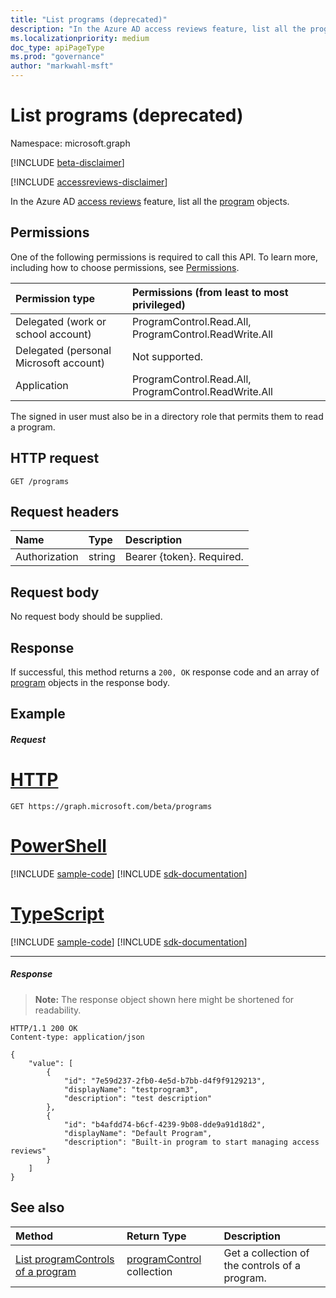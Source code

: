 ```yaml
---
title: "List programs (deprecated)"
description: "In the Azure AD access reviews feature, list all the program objects."
ms.localizationpriority: medium
doc_type: apiPageType
ms.prod: "governance"
author: "markwahl-msft"
---
```


# List programs (deprecated)

Namespace: microsoft.graph

[!INCLUDE [beta-disclaimer](../../includes/beta-disclaimer.md)]

[!INCLUDE [accessreviews-disclaimer](../../includes/accessreviews-disclaimer.md)]

In the Azure AD [access reviews](../resources/accessreviews-root.md) feature, list all the [program](../resources/program.md) objects.
## Permissions
One of the following permissions is required to call this API. To learn more, including how to choose permissions, see [Permissions](/graph/permissions-reference).

|Permission type                        | Permissions (from least to most privileged)              |
|:--------------------------------------|:---------------------------------------------------------|
|Delegated (work or school account)     | ProgramControl.Read.All, ProgramControl.ReadWrite.All  |
|Delegated (personal Microsoft account) | Not supported. |
|Application                            | ProgramControl.Read.All, ProgramControl.ReadWrite.All  |

 The signed in user must also be in a directory role that permits them to read a program.

## HTTP request
<!-- { "blockType": "ignored" } -->
```http
GET /programs
```
## Request headers
| Name         | Type        | Description |
|:-------------|:------------|:------------|
| Authorization | string | Bearer \{token\}. Required. |

## Request body
No request body should be supplied.

## Response
If successful, this method returns a `200, OK` response code and an array of [program](../resources/program.md) objects in the response body.

## Example
##### Request


# [HTTP](#tab/http)
<!-- {
  "blockType": "request",
  "name": "get_program"
}-->
```msgraph-interactive
GET https://graph.microsoft.com/beta/programs
```

# [PowerShell](#tab/powershell)
[!INCLUDE [sample-code](../includes/snippets/powershell/get-program-powershell-snippets.md)]
[!INCLUDE [sdk-documentation](../includes/snippets/snippets-sdk-documentation-link.md)]

# [TypeScript](#tab/typescript)
[!INCLUDE [sample-code](../includes/snippets/typescript/get-program-typescript-snippets.md)]
[!INCLUDE [sdk-documentation](../includes/snippets/snippets-sdk-documentation-link.md)]

---


##### Response
>**Note:** The response object shown here might be shortened for readability.
<!-- {
  "blockType": "response",
  "truncated": true,
  "@odata.type": "microsoft.graph.program",
    "isCollection": true
} -->
```http
HTTP/1.1 200 OK
Content-type: application/json

{
    "value": [
        {
            "id": "7e59d237-2fb0-4e5d-b7bb-d4f9f9129213",
            "displayName": "testprogram3",
            "description": "test description"
        },
        {
            "id": "b4afdd74-b6cf-4239-9b08-dde9a91d18d2",
            "displayName": "Default Program",
            "description": "Built-in program to start managing access reviews"
        }
    ]
}

```

## See also

| Method		   | Return Type	|Description|
|:---------------|:--------|:----------|
|[List programControls of a program](program-listcontrols.md) |		[programControl](../resources/programcontrol.md) collection|	Get a collection of the controls of a program.|


<!--
{
  "type": "#page.annotation",
  "description": "List programs",
  "keywords": "",
  "section": "documentation",
  "tocPath": "",
  "suppressions": [
  ]
}
-->


